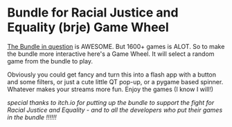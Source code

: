 # Bundle for Racial Justice and Equality (brje) Game Wheel
[The Bundle in question](https://itch.io/b/520/bundle-for-racial-justice-and-equality) is AWESOME. But 1600+ games is ALOT. So to make the bundle more interactive here's a Game Wheel. It will select a random game from the bundle to play.

Obviously you could get fancy and turn this into a flash app with a button and some filters, or just a cute little QT pop-up, or a pygame based spinner. Whatever makes your streams more fun. Enjoy the games (I know I will!)

*special thanks to itch.io for putting up the bundle to support the fight for Racial Justice and Equality - and to all the developers who put
their games in the bundle !!!!!!*
